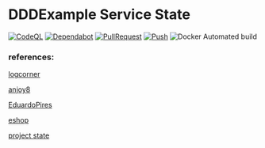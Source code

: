 # DDDExample Service State

[![CodeQL](https://github.com/futugyou/DDDExample/actions/workflows/codeql.yml/badge.svg?branch=master)](https://github.com/futugyou/DDDExample/actions/workflows/codeql.yml)
[![Dependabot](https://github.com/futugyou/DDDExample/actions/workflows/dependabot-auto.yml/badge.svg)](https://github.com/futugyou/DDDExample/actions/workflows/dependabot-auto.yml)
[![PullRequest](https://github.com/futugyou/DDDExample/actions/workflows/pull_request.yml/badge.svg)](https://github.com/futugyou/DDDExample/actions/workflows/pull_request.yml)
[![Push](https://github.com/futugyou/DDDExample/actions/workflows/push.yml/badge.svg?branch=master)](https://github.com/futugyou/DDDExample/actions/workflows/push.yml)
![Docker Automated build](https://img.shields.io/docker/automated/futugyousuzu/ddddemo_project)


### references:
[logcorner](https://github.com/logcorner)

[anjoy8](https://github.com/anjoy8/ChristDDD)

[EduardoPires](https://github.com/EduardoPires/EquinoxProject)

[eshop](https://github.com/dotnet-architecture)

[project state](https://shields.io/)